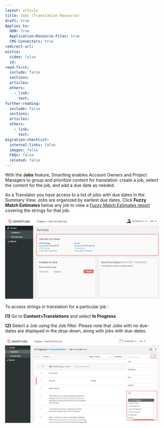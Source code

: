 ```yaml
---
layout: article
title: Jobs (Translation Resource)
draft: true
Applies to:
  GDN: true
  Application-Resource-Files: true
  CMS-Connectors: true
redirect-url:
wistia:
  video: false
  id:
read-first:
  include: false
  sections:
  articles:
  others:
    - link:
      text:
further-reading:
  include: false
  sections:
  articles:
  others:
    - link:
      text:
migration-checklist:
  internal-links: false
  images: false
  FAQs: false
  related: false
---
```



With the **Jobs** feature, Smartling enables Account Owners and Project Managers to group and prioritize content for translation: create a job, select the content for the job, and add a due date as needed.

As a Translator you have access to a list of jobs with due dates in the Summary View. Jobs are organized by earliest due dates. Click **Fuzzy Match Estimates** below any job to view a [Fuzzy Match Estimates report](/hc/en-us/articles/209449587-Fuzzy-Match-Estimates-Translation-Resources) covering the strings for that job:

![](/uploads/versions/trjob1---x----1234-652x---.png)

To access strings in translation for a particular job :

**(1)** Go to **Content&gt;Translations** and select **In Progress**.

**(2)** Select a Job using the Job filter. Please note that Jobs with no due-dates are displayed in the drop-down, along with jobs with due-dates.

![](/uploads/versions/trjob2---x----1323-730x---.png)